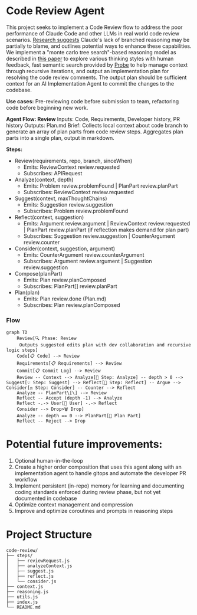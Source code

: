 # Code Review Agent
This project seeks to implement a Code Review flow to address the poor performance of Claude Code and other LLMs in real world code review scenarios. [Research suggests](doc/reasoning-models.pdf) Claude's lack of branched reasoning may be partially to blame, and outlines potential ways to enhance these capabilities. We implement a "monte carlo tree search"-based reasoning model as described in [this paper](doc/MCTS.pdf) to explore various thinking styles with human feedback, fast semantic search provided by [Probe](https://github.com/buger/probe) to help manage context through recursive iterations, and output an implementation plan for resolving the code review comments. The output plan should be sufficient context for an AI Implementation Agent to commit the changes to the codebase.

**Use cases:** Pre-reviewing code before submission to team, refactoring code before beginning new work.

**Agent Flow: Review**
Inputs: Code, Requirements, Developer history, PR history
Outputs: Plan.md
Brief: Collects local context about code branch to generate an array of plan parts from code review steps. Aggregates plan parts into a single plan, output in markdown.

**Steps:**
- Review(requirements, repo, branch, sinceWhen)
    - Emits: ReviewContext review.requested
    - Subscribes: APIRequest
- Analyze(context, depth)
    - Emits: Problem review.problemFound | PlanPart review.planPart
    - Subscribes: ReviewContext review.requested
- Suggest(context, maxThoughtChains)
    - Emits: Suggestion review.suggestion
    - Subscribes: Problem review.problemFound
- Reflect(context, suggestion)
    - Emits: Argument review.argument | ReviewContext review.requested | PlanPart review.planPart (if reflection makes demand for plan part)
    - Subscribes: Suggestion review.suggestion | CounterArgument review.counter
- Consider(context, suggestion, argument)
    - Emits: CounterArgument review.counterArgument
    - Subscribes: Argument review.argument | Suggestion review.suggestion
- Compose(planPart)
    - Emits: Plan review.planComposed
    - Subscribes: PlanPart[] review.planPart
- Plan(plan)
    - Emits: Plan review.done (Plan.md)
    - Subscribes: Plan review.planComposed

### Flow
```mermaid
graph TD
    Review[🔍 Phase: Review
     Outputs suggested edits plan with dev collaboration and recursive logic steps]
    Code[📋 Code] --> Review
    Requirements[📋 Requirements] --> Review
    Commit[📋 Commit Log] --> Review
    Review -- Context --> Analyze[🧠 Step: Analyze] -- depth > 0 --> Suggest[💡 Step: Suggest] --> Reflect[🤔 Step: Reflect] -- Argue --> Consider[⚖️ Step: Consider] -- Counter --> Reflect
    Analyze -- PlanPart\[\] --> Review
    Reflect -- Accept (depth -1) --> Analyze
    Reflect -.-> User[👨 User] -.-> Reflect
    Consider --> Drop>🗑️ Drop]
    Analyze -- depth == 0 --> PlanPart[🧩 Plan Part]
    Reflect -- Reject --> Drop
```

# Potential future improvements:
1. Optional human-in-the-loop
2. Create a higher order composition that uses this agent along with an implementation agent to handle gitops and automate the developer PR workflow
3. Implement persistent (in-repo) memory for learning and documenting coding standards enforced during review phase, but not yet documented in codebase
4. Optimize context management and compression
5. Improve and optimize coroutines and prompts in reasoning steps

# Project Structure
```
code-review/
├── steps/
│   ├── reviewRequest.js
│   ├── analyzeContext.js
│   ├── suggest.js
│   ├── reflect.js
│   └── consider.js
├── context.js
├── reasoning.js
├── utils.js
├── index.js
└── README.md
```